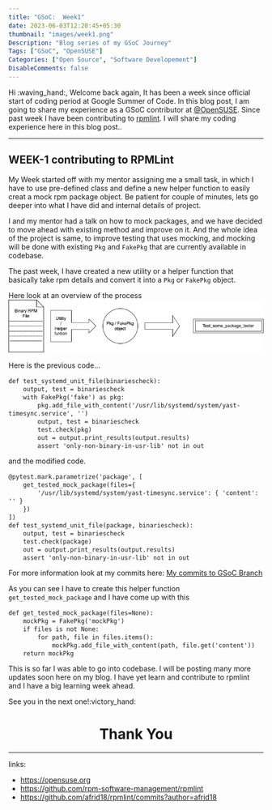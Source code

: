 ```yaml
---
title: "GSoC:  Week1"
date: 2023-06-03T12:20:45+05:30
thumbnail: "images/week1.png"
Description: "Blog series of my GSoC Journey"
Tags: ["GSoC", "OpenSUSE"]
Categories: ["Open Source", "Software Developement"]
DisableComments: false
---
```


Hi :waving_hand:, Welcome back again, It has been a week since official start of coding period at Google Summer of Code. In this blog post, I am going to share my experience as a GSoC contributor at [@OpenSUSE](https://opensuse.org). Since past week I have been contributing to [rpmlint](https://github.com/rpm-software-management/rpmlint). I will share my coding experience here in this blog post..

---

## WEEK-1 contributing to RPMLint

My Week started off with my mentor assigning me a small task, in which I have to use pre-defined class and define a new helper function to easily creat a mock rpm package object. Be patient for couple of minutes, lets go deeper into what I have did and internal details of project.

I and my mentor had a talk on how to mock packages, and we have decided to move ahead with existing method and improve on it. And the whole idea of the project is same, to improve testing that uses mocking, and mocking will be done with existing `Pkg` and `FakePkg` that are currently available in codebase.


The past week, I have created a new utility or a helper function that basically take rpm details and convert it into a `Pkg` or `FakePkg` object.

Here look at an overview of the process
![Basic pictorial explaination of test suite](images/week1-gsoc.png)

Here is the previous code...
```python3
def test_systemd_unit_file(binariescheck):
    output, test = binariescheck
    with FakePkg('fake') as pkg:
        pkg.add_file_with_content('/usr/lib/systemd/system/yast-timesync.service', '')
        output, test = binariescheck
        test.check(pkg)
        out = output.print_results(output.results)
        assert 'only-non-binary-in-usr-lib' not in out
```

and the modified code.

```python3
@pytest.mark.parametrize('package', [
    get_tested_mock_package(files={
        '/usr/lib/systemd/system/yast-timesync.service': { 'content': '' }
    })
])
def test_systemd_unit_file(package, binariescheck):
    output, test = binariescheck
    test.check(package)
    out = output.print_results(output.results)
    assert 'only-non-binary-in-usr-lib' not in out
```

For more information look at my commits here: [My commits to GSoC Branch](https://github.com/afrid18/rpmlint/commits?author=afrid18)

As you can see I have to create this helper function `get_tested_mock_package` and I have come up with this

```python3
def get_tested_mock_package(files=None):
    mockPkg = FakePkg('mockPkg')
    if files is not None:
        for path, file in files.items():
            mockPkg.add_file_with_content(path, file.get('content'))
    return mockPkg
```


This is so far I was able to go into codebase. I will be posting many more updates soon here on my blog. I have yet learn and contribute to rpmlint and I have a big learning week ahead.

See you in the next one!:victory_hand:


<h1 align="center"> Thank You </h1>

___

links:
- https://opensuse.org
- https://github.com/rpm-software-management/rpmlint
- https://github.com/afrid18/rpmlint/commits?author=afrid18
